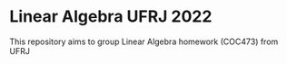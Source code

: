 # Linear Algebra UFRJ 2022
This repository aims to group Linear Algebra homework (COC473) from UFRJ

